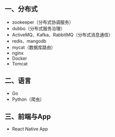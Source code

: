 ## 一、分布式

- zookeeper（分布式协调服务）
- dubbo（分布式服务治理）
- ActiveMQ、Kafka、RabbitMQ（分布式消息通信）
- redis、mangodb
- mycat（数据库路由）
- nginx
- Docker
- Tomcat



## 二、语言

- Go
- Python（爬虫）



## 三、前端与App

- React Native App

